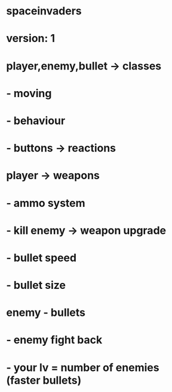 # spaceinvaders
# version: 1

# player,enemy,bullet -> classes
# - moving
# - behaviour
# - buttons -> reactions

# player -> weapons
# - ammo system
# - kill enemy -> weapon upgrade
#  - bullet speed
#  - bullet size

# enemy - bullets
# - enemy fight back
# - your lv = number of enemies (faster bullets)
